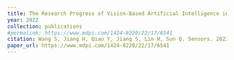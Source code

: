 ```yaml
---
title: The Research Progress of Vision-Based Artificial Intelligence in Smart Pig Farming
year: 2022
collection: publications
#permalink: https://www.mdpi.com/1424-8220/22/17/6541
citation: Wang S, Jiang H, Qiao Y, Jiang S, Lin H, Sun Q. Sensors. 2022; 22(17),6541. https,//doi.org/10.3390/s22176541. (IF 3.9)
paper_url: https://www.mdpi.com/1424-8220/22/17/6541
---
```

